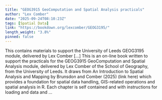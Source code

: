 ```yaml
---
title: "GEOG3915 GeoComputation and Spatial Analysis practicals"
author: "Lex Comber"
date: "2025-09-24T08:10:23Z"
tags: [Spatial Data]
link: "https://bookdown.org/lexcomber/GEOG3195/"
length_weight: "3.8%"
pinned: false
---
```


This contains materials to support the University of Leeds GEOG3195 module, delivered by Lex Comber [...] This is an on-line book written to support the practicals for the GEOG3915 GeoComputation and Spatial Analysis module, delivered by Lex Comber of the School of Geography, from the University of Leeds. It draws from An Introduction to Spatial Analysis and Mapping by Brunsdon and Comber (2025) (link here) which provides a foundation for spatial data handling, GIS-related operations and spatial analysis in R. Each chapter is self contained and with instructions for loading and data and ...
